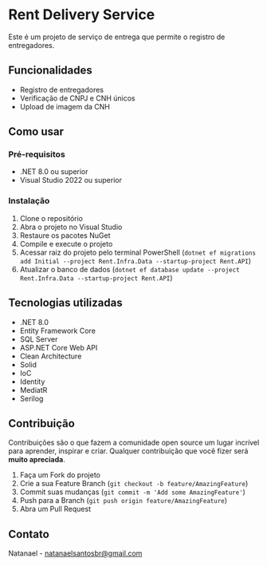 # Rent Delivery Service

Este é um projeto de serviço de entrega que permite o registro de entregadores.

## Funcionalidades

- Registro de entregadores
- Verificação de CNPJ e CNH únicos
- Upload de imagem da CNH

## Como usar

### Pré-requisitos

- .NET 8.0 ou superior
- Visual Studio 2022 ou superior

### Instalação

1. Clone o repositório
2. Abra o projeto no Visual Studio
3. Restaure os pacotes NuGet
4. Compile e execute o projeto
5. Acessar raiz do projeto pelo terminal PowerShell
   (`dotnet ef migrations add Initial --project Rent.Infra.Data --startup-project Rent.API`)
6. Atualizar o banco de dados
   (`dotnet ef database update --project Rent.Infra.Data --startup-project Rent.API`)

## Tecnologias utilizadas

- .NET 8.0
- Entity Framework Core
- SQL Server
- ASP.NET Core Web API
- Clean Architecture
- Solid
- IoC
- Identity
- MediatR
- Serilog

## Contribuição

Contribuições são o que fazem a comunidade open source um lugar incrível para aprender, inspirar e criar. Qualquer contribuição que você fizer será **muito apreciada**.

1. Faça um Fork do projeto
2. Crie a sua Feature Branch (`git checkout -b feature/AmazingFeature`)
3. Commit suas mudanças (`git commit -m 'Add some AmazingFeature'`)
4. Push para a Branch (`git push origin feature/AmazingFeature`)
5. Abra um Pull Request

## Contato

Natanael - natanaelsantosbr@gmail.com

   
